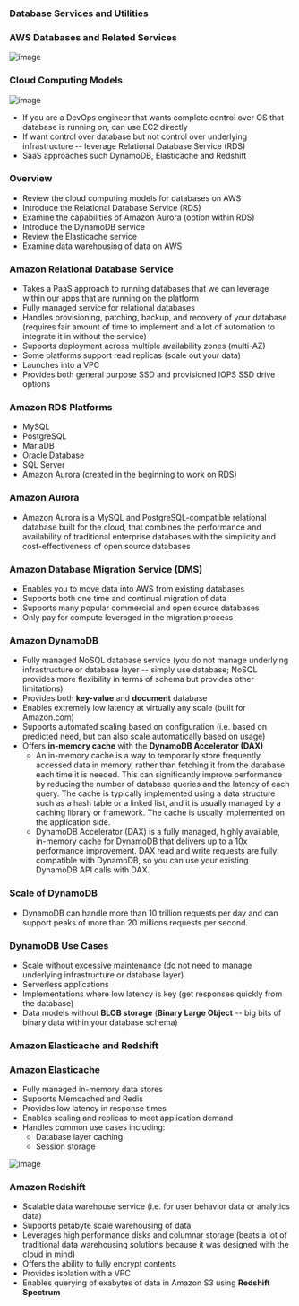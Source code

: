 ### Database Services and Utilities

### AWS Databases and Related Services

![image](https://user-images.githubusercontent.com/114364831/213524147-2f98ac0a-503f-4d78-a628-55ee016cc950.png)

### Cloud Computing Models

![image](https://user-images.githubusercontent.com/114364831/213524987-f5c6466d-de53-4027-b82d-44b0ca14e826.png)

* If you are a DevOps engineer that wants complete control over OS that database is running on, can use EC2 directly
* If want control over database but not control over underlying infrastructure -- leverage Relational Database Service (RDS)
* SaaS approaches such DynamoDB, Elasticache and Redshift

### Overview

* Review the cloud computing models for databases on AWS
* Introduce the Relational Database Service (RDS)
* Examine the capabilities of Amazon Aurora (option within RDS)
* Introduce the DynamoDB service
* Review the Elasticache service
* Examine data warehousing of data on AWS

### Amazon Relational Database Service

* Takes a PaaS approach to running databases that we can leverage within our apps that are running on the platform
* Fully managed service for relational databases
* Handles provisioning, patching, backup, and recovery of your database (requires fair amount of time to implement and a lot of automation to integrate it in without the service)
* Supports deployment across multiple availability zones (multi-AZ)
* Some platforms support read replicas (scale out your data)
* Launches into a VPC
* Provides both general purpose SSD and provisioned IOPS SSD drive options

### Amazon RDS Platforms

* MySQL
* PostgreSQL
* MariaDB
* Oracle Database
* SQL Server
* Amazon Aurora (created in the beginning to work on RDS)

### Amazon Aurora

* Amazon Aurora is a MySQL and PostgreSQL-compatible relational database built for the cloud, that combines the performance and availability of traditional enterprise databases with the simplicity and cost-effectiveness of open source databases

### Amazon Database Migration Service (DMS)

* Enables you to move data into AWS from existing databases
* Supports both one time and continual migration of data
* Supports many popular commercial and open source databases
* Only pay for compute leveraged in the migration process

### Amazon DynamoDB 

* Fully managed NoSQL database service (you do not manage underlying infrastructure or database layer -- simply use database; NoSQL provides more flexibility in terms of schema but provides other limitations)
* Provides both **key-value** and **document** database
* Enables extremely low latency at virtually any scale (built for Amazon.com)
* Supports automated scaling based on configuration (i.e. based on predicted need, but can also scale automatically based on usage)
* Offers **in-memory cache** with the **DynamoDB Accelerator (DAX)**
  * An in-memory cache is a way to temporarily store frequently accessed data in memory, rather than fetching it from the database each time it is needed. This can significantly improve performance by reducing the number of database queries and the latency of each query. The cache is typically implemented using a data structure such as a hash table or a linked list, and it is usually managed by a caching library or framework. The cache is usually implemented on the application side.
  * DynamoDB Accelerator (DAX) is a fully managed, highly available, in-memory cache for DynamoDB that delivers up to a 10x performance improvement. DAX read and write requests are fully compatible with DynamoDB, so you can use your existing DynamoDB API calls with DAX.

### Scale of DynamoDB

* DynamoDB can handle more than 10 trillion requests per day and can support peaks of more than 20 millions requests per second.

### DynamoDB Use Cases  

* Scale without excessive maintenance (do not need to manage underlying infrastructure or database layer)
* Serverless applications
* Implementations where low latency is key (get responses quickly from the database)
* Data models without **BLOB storage** (**Binary Large Object** -- big bits of binary data within your database schema)

### Amazon Elasticache and Redshift  

### Amazon Elasticache

* Fully managed in-memory data stores
* Supports Memcached and Redis
* Provides low latency in response times
* Enables scaling and replicas to meet application demand
* Handles common use cases including:
  * Database layer caching
  * Session storage

![image](https://user-images.githubusercontent.com/114364831/213570683-ccde86a1-8b7a-44e6-b438-7f2c7d957ed8.png)

### Amazon Redshift

* Scalable data warehouse service (i.e. for user behavior data or analytics data)
* Supports petabyte scale warehousing of data
* Leverages high performance disks and columnar storage (beats a lot of traditional data warehousing solutions because it was designed with the cloud in mind)
* Offers the ability to fully encrypt contents
* Provides isolation with a VPC
* Enables querying of exabytes of data in Amazon S3 using **Redshift Spectrum**

